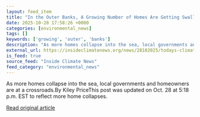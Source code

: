 ```yaml
---
layout: feed_item
title: "In the Outer Banks, A Growing Number of Homes Are Getting Swallowed by the Sea"
date: 2025-10-28 17:58:26 +0000
categories: [environmental_news]
tags: []
keywords: ['growing', 'outer', 'banks']
description: "As more homes collapse into the sea, local governments and homeowners are at a crossroads"
external_url: https://insideclimatenews.org/news/28102025/todays-climate-homes-collapse-outer-banks-north-carolina/
is_feed: true
source_feed: "Inside Climate News"
feed_category: "environmental_news"
---
```


As more homes collapse into the sea, local governments and homeowners are at a crossroads.By Kiley PriceThis post was updated on Oct. 28 at 5:18 p.m. EST to reflect more home collapses.

[Read original article](https://insideclimatenews.org/news/28102025/todays-climate-homes-collapse-outer-banks-north-carolina/)
